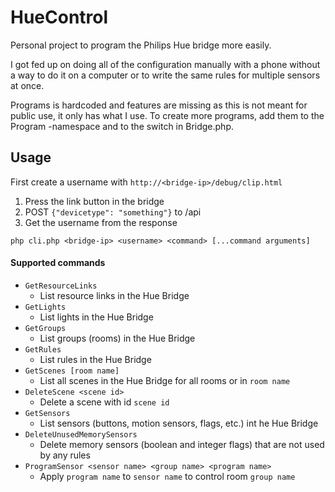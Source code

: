 # HueControl
Personal project to program the Philips Hue bridge more easily.

I got fed up on doing all of the configuration manually with a phone without a way to do it on a computer
or to write the same rules for multiple sensors at once.

Programs is hardcoded and features are missing as this is not meant for public use, it only has what I use.
To create more programs, add them to the Program -namespace and to the switch in Bridge.php.

## Usage
First create a username with `http://<bridge-ip>/debug/clip.html`
1. Press the link button in the bridge
2. POST `{"devicetype": "something"}` to /api
3. Get the username from the response

`php cli.php <bridge-ip> <username> <command> [...command arguments]`

#### Supported commands
- `GetResourceLinks`
  - List resource links in the Hue Bridge
- `GetLights`
  - List lights in the Hue Bridge
- `GetGroups`
  - List groups (rooms) in the Hue Bridge
- `GetRules`
  - List rules in the Hue Bridge
- `GetScenes [room name]`
  - List all scenes in the Hue Bridge for all rooms or in `room name`
- `DeleteScene <scene id>`
  - Delete a scene with id `scene id`
- `GetSensors`
  - List sensors (buttons, motion sensors, flags, etc.) int he Hue Bridge
- `DeleteUnusedMemorySensors`
  - Delete memory sensors (boolean and integer flags) that are not used by any rules
- `ProgramSensor <sensor name> <group name> <program name>`
  - Apply `program name` to `sensor name` to control room `group name`